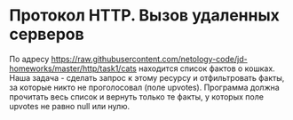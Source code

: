 # Протокол HTTP. Вызов удаленных серверов

По адресу https://raw.githubusercontent.com/netology-code/jd-homeworks/master/http/task1/cats находится список фактов о кошках. 
Наша задача - сделать запрос к этому ресурсу и отфильтровать факты, за которые никто не проголосовал (поле upvotes).
Программа должна прочитать весь список и вернуть только те факты, у которых поле upvotes не равно null или нулю.

